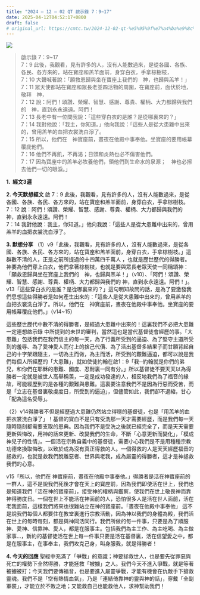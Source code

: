 ```yaml
---
title: "2024 – 12 – 02 QT 啟示錄 7：9~17"
date: 2025-04-12T04:52:17+0800
draft: false
# original_url: https://cmtc.tw/2024-12-02-qt-%e5%95%9f%e7%a4%ba%e9%8c%84-7%ef%bc%9a917
---
```


![](/images/qt.jpg)
> 啟示錄 7：9\~17  
> 7：9 此後，我觀看，見有許多的人，沒有人能數過來，是從各國、各族、各民、各方來的，站在寶座和羔羊面前，身穿白衣，手拿棕樹枝，  
> 7：10 大聲喊著說：「願救恩歸與坐在寶座上我們的　神，也歸與羔羊！」  
> 7：11 眾天使都站在寶座和眾長老並四活物的周圍，在寶座前，面伏於地，敬拜　神，  
> 7：12 說：阿們！頌讚、榮耀、智慧、感謝、尊貴、權柄、大力都歸與我們的　神，直到永永遠遠。阿們！  
> 7：13 長老中有一位問我說：「這些穿白衣的是誰？是從哪裏來的？」  
> 7：14 我對他說：「我主，你知道。」他向我說：「這些人是從大患難中出來的，曾用羔羊的血把衣裳洗白淨了。  
> 7：15 所以，他們在　神寶座前，晝夜在他殿中事奉他。坐寶座的要用帳幕覆庇他們。  
> 7：16 他們不再飢，不再渴；日頭和炎熱也必不傷害他們。  
> 7：17 因為寶座中的羔羊必牧養他們，領他們到生命水的泉源；　神也必擦去他們一切的眼淚。」

**1.  經文3遍**

**2. 今天默想經文**
啟 7：9 此後，我觀看，見有許多的人，沒有人能數過來，是從各國、各族、各民、各方來的，站在寶座和羔羊面前，身穿白衣，手拿棕樹枝。  
7：12 說：阿們！頌讚、榮耀、智慧、感謝、尊貴、權柄、大力都歸與我們的　神，直到永永遠遠。阿們！  
7：14 我對他說：我主，你知道。」他向我說：「這些人是從大患難中出來的，曾用羔羊的血把衣裳洗白淨了。

**3. 默想分享**
（1）v9「此後，我觀看，見有許多的人，沒有人能數過來，是從各國、各族、各民、各方來的，站在寶座和羔羊面前，身穿白衣，手拿棕樹枝。」這群數不清的人，正是之前所提過的十四萬四千萬人 ，也就是歷世歷代的得勝者。神要為他們穿上白衣，他們拿著棕樹枝，也就是要與眾長老眾天使一同稱頌神：「願救恩歸與坐在寶座上我們的　神，也歸與羔羊！」（v10）、「阿們！頌讚、榮耀、智慧、感謝、尊貴、權柄、大力都歸與我們的 神，直到永永遠遠。阿們！」。v13「這些穿白衣的是誰？是從哪裏來的？」這句明知故問的話，是為了要激發我們思想這些得勝者是如何產生出來的：「這些人是從大患難中出來的，曾用羔羊的血把衣裳洗白淨了。所以，他們在　神寶座前，晝夜在他殿中事奉他。坐寶座的要用帳幕覆庇他們。」（v14\~15）

這些歷世歷代中數不清的得勝者，是經過大患難中出來的！這裏我們不必把大患難一定連想啟示錄 中所提到的未世的審判，當然這也是當代基督徒會經歷的事。「大患難」包括我們在我們信主的每一天，為了行義所受到的逼迫、為了堅守主道所受到的羞辱、為了愛神愛人而付上的捨己代價、為了活出基督多結果子而甘願背起自己的十字架跟隨主，一切為主而做，為主而活，所受到的艱難逼迫，都可以說是我們每個人所經歷的「大患難」，就如使徒約翰在啟1：9「我─約翰就是你們的弟兄，和你們在耶穌的患難、國度、忍耐裏一同有分。」所以基督徒不要天天以為得勝者一定就是被世人高舉稱羡，一定是成功發達的人，相反地我們為了福音的緣故，可能經歷到的是各種的艱難與患難。這裏要注意我們不是因為行惡而受苦，而是「立志在基督裏敬虔度日，所受到的逼迫」，但儘管如此，我們卻不退縮，甘心「配為這名受辱」。

（2）v14得勝者不但是經歷過大患難仍然站立得穩的基督徒，也是「用羔羊的血把衣裳洗白淨了」！基督的寶血不是只有受洗那一天才需要經歷，而是我們每一天隨時隨刻都需要支取的恩典。因為我們不是受洗之後就已經完全了，而是天天需要更新與悔改，用神的話來更新、改變我們的生命，不斷「心意更新而變化」，「模成神兒子的性情」。一個活在宗教自義中的基督徒，需要小心我們是不是用種種宗教功德來換取悔改，以致於成為沒有真正得救的人。一個得救的人是天天經歷福音的拯救的，也就是救我們脫離惡者、世界與老我，成為屬靈的得勝者，這才是神拯救我們的心意。

v15「所以，他們在 神寶座前，晝夜在他殿中事奉他。」得勝者是活在神寶座前的一群人，這不是說我們死後才會在天上的寶座前，因為我們即使活在世上，我們也是知道我們「活在神的寶座前」，接受神的權柄與鑑察，使我們在世上敬畏神而靠神得勝度日。一個在世上不能活在神面前的人，恐怕很多人是活在世人面前，活在老我面前，這樣我們將來也很難站立在神的寶座前。「晝夜在他殿中事奉他」 這不是說我們每個人都要住在教堂裏進行宗教活動，因為神以我們的身體為殿，我們活在世上的每時每刻，都是與神同活同行。我們所做的每一件事，只要是為了順服神、愛神、信靠神、愛人，都是在服事主。包括我們為主工作、為主吃喝、為主做家事…，新約的基督徒活在世上每一件事只要是活在基督裏，活在信望愛之中，都是在服事主，在事奉主，我們攻克己身，叫身服我，就是得勝者！

**4. 今天的回應**
聖經中充滿了「爭戰」的意識；神要拯救世人，也是要先從罪惡與死亡的權勢下全然得勝，才能拯救「被擄」之人。我們今天不進入爭戰，就是等著被擄被打；今天我們要傳福音，也是要進入屬靈爭戰，才能有機會在仇敵手下搶救靈魂。我們不是「空有熱情血氣」，乃是「連結倚靠神的靈與神的話」，穿戴「全副軍裝」，才能立於不敗之地；又能救自己也能救他人，求神幫助我們！
